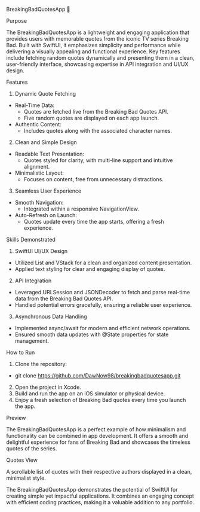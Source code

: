 BreakingBadQuotesApp 🧪


Purpose

The BreakingBadQuotesApp is a lightweight and engaging application that provides users with memorable quotes from the iconic TV series Breaking Bad. Built with SwiftUI, it emphasizes simplicity and performance while delivering a visually appealing and functional experience. Key features include fetching random quotes dynamically and presenting them in a clean, user-friendly interface, showcasing expertise in API integration and UI/UX design.

Features
1. Dynamic Quote Fetching
- Real-Time Data:
  - Quotes are fetched live from the Breaking Bad Quotes API.
  - Five random quotes are displayed on each app launch.
- Authentic Content:
  - Includes quotes along with the associated character names.
2. Clean and Simple Design
- Readable Text Presentation:
  - Quotes styled for clarity, with multi-line support and intuitive alignment.
- Minimalistic Layout:
  - Focuses on content, free from unnecessary distractions.
3. Seamless User Experience
- Smooth Navigation:
  - Integrated within a responsive NavigationView.
- Auto-Refresh on Launch:
  - Quotes update every time the app starts, offering a fresh experience.


Skills Demonstrated
1. SwiftUI UI/UX Design
- Utilized List and VStack for a clean and organized content presentation.
- Applied text styling for clear and engaging display of quotes.
2. API Integration
- Leveraged URLSession and JSONDecoder to fetch and parse real-time data from the Breaking Bad Quotes API.
- Handled potential errors gracefully, ensuring a reliable user experience.
3. Asynchronous Data Handling
- Implemented async/await for modern and efficient network operations.
- Ensured smooth data updates with @State properties for state management.


How to Run
1. Clone the repository:
- git clone https://github.com/DawNow98/breakingbadquotesapp.git
2. Open the project in Xcode.
3. Build and run the app on an iOS simulator or physical device.
4. Enjoy a fresh selection of Breaking Bad quotes every time you launch the app.


Preview

The BreakingBadQuotesApp is a perfect example of how minimalism and functionality can be combined in app development. It offers a smooth and delightful experience for fans of Breaking Bad and showcases the timeless quotes of the series.

Quotes View

A scrollable list of quotes with their respective authors displayed in a clean, minimalist style.


The BreakingBadQuotesApp demonstrates the potential of SwiftUI for creating simple yet impactful applications. It combines an engaging concept with efficient coding practices, making it a valuable addition to any portfolio.
